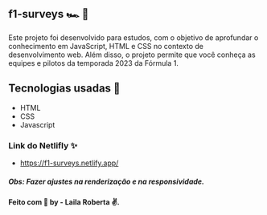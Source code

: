 
## f1-surveys 🏎 ️:checkered_flag:

Este projeto foi desenvolvido para estudos, com o objetivo de aprofundar o conhecimento em JavaScript, HTML e CSS no contexto de desenvolvimento web. Além disso, o projeto permite que você conheça as equipes e pilotos da temporada 2023 da Fórmula 1.

## Tecnologias usadas :rocket: 

- HTML
- CSS
- Javascript

### Link do Netlifly ✨

 - https://f1-surveys.netlify.app/

##### Obs: Fazer ajustes na renderização e na responsividade. 


####  Feito com :purple_heart:  by - Laila Roberta :v:.



